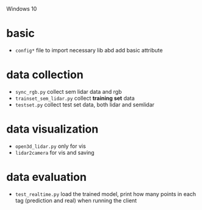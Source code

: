 Windows 10

# basic
* `config*` file to import necessary lib abd add basic attribute

# data collection
* `sync_rgb.py` collect sem lidar data and rgb 
* `trainset_sem_lidar.py` collect **training set** data 
* `testset.py` collect test set data, both lidar and semlidar

# data visualization
* `open3d_lidar.py` only for vis 
* `lidar2camera` for vis and saving

# data evaluation
* `test_realtime.py` load the trained model, print how many points in each tag (prediction and real) when running the client